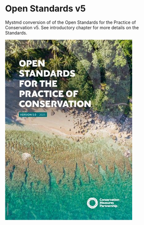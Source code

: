 # Open Standards v5

Mystmd conversion of of the Open Standards for the Practice of Conservation v5. See introductory chapter for more details on the Standards.

![CMP](figures/fig3.jpeg)

